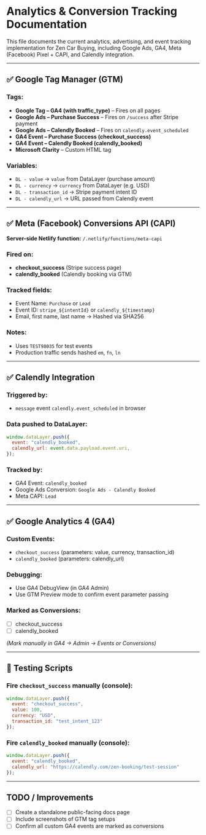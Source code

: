 # Analytics & Conversion Tracking Documentation

This file documents the current analytics, advertising, and event tracking implementation for Zen Car Buying, including Google Ads, GA4, Meta (Facebook) Pixel + CAPI, and Calendly integration.

---

## ✅ Google Tag Manager (GTM)

### Tags:

* **Google Tag – GA4 (with traffic\_type)** – Fires on all pages
* **Google Ads – Purchase Success** – Fires on `/success` after Stripe payment
* **Google Ads – Calendly Booked** – Fires on `calendly.event_scheduled`
* **GA4 Event – Purchase Success (checkout\_success)**
* **GA4 Event – Calendly Booked (calendly\_booked)**
* **Microsoft Clarity** – Custom HTML tag

### Variables:

* `DL - value` → `value` from DataLayer (purchase amount)
* `DL - currency` → `currency` from DataLayer (e.g. USD)
* `DL - transaction_id` → Stripe payment intent ID
* `DL - calendly_url` → URL passed from Calendly event

---

## ✅ Meta (Facebook) Conversions API (CAPI)

**Server-side Netlify function:** `/.netlify/functions/meta-capi`

### Fired on:

* **checkout\_success** (Stripe success page)
* **calendly\_booked** (Calendly booking via GTM)

### Tracked fields:

* Event Name: `Purchase` or `Lead`
* Event ID: `stripe_${intentId}` or `calendly_${timestamp}`
* Email, first name, last name → Hashed via SHA256

### Notes:

* Uses `TEST98035` for test events
* Production traffic sends hashed `em`, `fn`, `ln`

---

## ✅ Calendly Integration

### Triggered by:

* `message` event `calendly.event_scheduled` in browser

### Data pushed to DataLayer:

```js
window.dataLayer.push({
  event: "calendly_booked",
  calendly_url: event.data.payload.event.uri,
});
```

### Tracked by:

* GA4 Event: `calendly_booked`
* Google Ads Conversion: `Google Ads - Calendly Booked`
* Meta CAPI: `Lead`

---

## ✅ Google Analytics 4 (GA4)

### Custom Events:

* `checkout_success` (parameters: value, currency, transaction\_id)
* `calendly_booked` (parameters: calendly\_url)

### Debugging:

* Use GA4 DebugView (in GA4 Admin)
* Use GTM Preview mode to confirm event parameter passing

### Marked as Conversions:

* [ ] checkout\_success
* [ ] calendly\_booked

*(Mark manually in GA4 → Admin → Events or Conversions)*

---

## 🔧 Testing Scripts

### Fire `checkout_success` manually (console):

```js
window.dataLayer.push({
  event: "checkout_success",
  value: 100,
  currency: "USD",
  transaction_id: "test_intent_123"
});
```

### Fire `calendly_booked` manually (console):

```js
window.dataLayer.push({
  event: "calendly_booked",
  calendly_url: "https://calendly.com/zen-booking/test-session"
});
```

---

## TODO / Improvements

* [ ] Create a standalone public-facing docs page
* [ ] Include screenshots of GTM tag setups
* [ ] Confirm all custom GA4 events are marked as conversions

